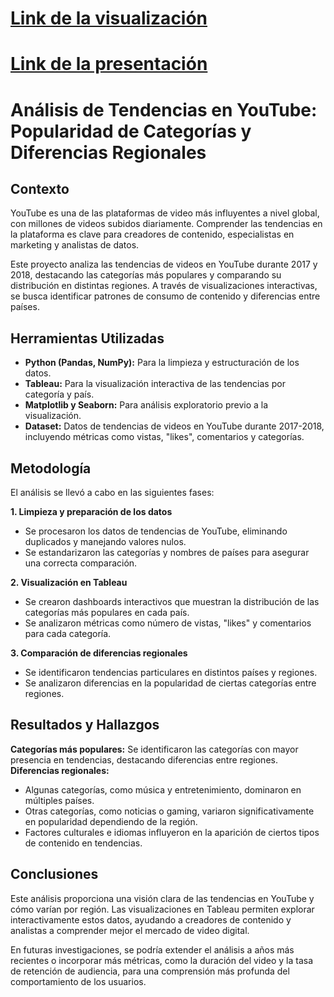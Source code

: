 # [Link de la visualización](https://public.tableau.com/views/TendenciasdeVideos2017-2018/Dashboard1?:language=es-ES&:sid=&:redirect=auth&:display_count=n&:origin=viz_share_link)
# [Link de la presentación](https://www.canva.com/design/DAGTHOXyYJk/fL4iWs3qRm1fW2wgI40_eQ/view?utm_content=DAGTHOXyYJk&utm_campaign=designshare&utm_medium=link2&utm_source=uniquelinks&utlId=h98640feaf2)

# Análisis de Tendencias en YouTube: Popularidad de Categorías y Diferencias Regionales
## Contexto
YouTube es una de las plataformas de video más influyentes a nivel global, con millones de videos subidos diariamente. Comprender las tendencias en la plataforma es clave para creadores de contenido, especialistas en marketing y analistas de datos.

Este proyecto analiza las tendencias de videos en YouTube durante 2017 y 2018, destacando las categorías más populares y comparando su distribución en distintas regiones. A través de visualizaciones interactivas, se busca identificar patrones de consumo de contenido y diferencias entre países.

## Herramientas Utilizadas
- **Python (Pandas, NumPy):** Para la limpieza y estructuración de los datos.
- **Tableau:** Para la visualización interactiva de las tendencias por categoría y país.
- **Matplotlib y Seaborn:** Para análisis exploratorio previo a la visualización.
- **Dataset:** Datos de tendencias de videos en YouTube durante 2017-2018, incluyendo métricas como vistas, "likes", comentarios y categorías.

## Metodología
El análisis se llevó a cabo en las siguientes fases:

**1. Limpieza y preparación de los datos**

- Se procesaron los datos de tendencias de YouTube, eliminando duplicados y manejando valores nulos.
- Se estandarizaron las categorías y nombres de países para asegurar una correcta comparación.

**2. Visualización en Tableau**

- Se crearon dashboards interactivos que muestran la distribución de las categorías más populares en cada país.
- Se analizaron métricas como número de vistas, "likes" y comentarios para cada categoría.

**3. Comparación de diferencias regionales**

- Se identificaron tendencias particulares en distintos países y regiones.
- Se analizaron diferencias en la popularidad de ciertas categorías entre regiones.

## Resultados y Hallazgos

**Categorías más populares:** Se identificaron las categorías con mayor presencia en tendencias, destacando diferencias entre regiones.
**Diferencias regionales:**
- Algunas categorías, como música y entretenimiento, dominaron en múltiples países.
- Otras categorías, como noticias o gaming, variaron significativamente en popularidad dependiendo de la región.
- Factores culturales e idiomas influyeron en la aparición de ciertos tipos de contenido en tendencias.

## Conclusiones
Este análisis proporciona una visión clara de las tendencias en YouTube y cómo varían por región. Las visualizaciones en Tableau permiten explorar interactivamente estos datos, ayudando a creadores de contenido y analistas a comprender mejor el mercado de video digital.

En futuras investigaciones, se podría extender el análisis a años más recientes o incorporar más métricas, como la duración del video y la tasa de retención de audiencia, para una comprensión más profunda del comportamiento de los usuarios.
